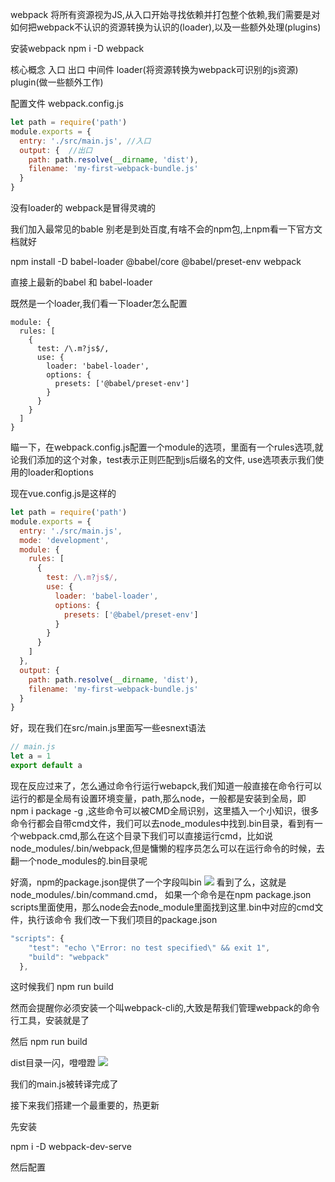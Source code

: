 webpack  将所有资源视为JS,从入口开始寻找依赖并打包整个依赖,我们需要是对如何把webpack不认识的资源转换为认识的(loader),以及一些额外处理(plugins)

安装webpack
npm i -D  webpack

核心概念
入口
出口
中间件 loader(将资源转换为webpack可识别的js资源) plugin(做一些额外工作)

配置文件 webpack.config.js
```js
let path = require('path')
module.exports = {
  entry: './src/main.js', //入口
  output: {  //出口
    path: path.resolve(__dirname, 'dist'),
    filename: 'my-first-webpack-bundle.js'
  }
}
```
没有loader的 webpack是冒得灵魂的

我们加入最常见的bable
别老是到处百度,有啥不会的npm包,上npm看一下官方文档就好

npm install -D babel-loader @babel/core @babel/preset-env webpack

直接上最新的babel 和 babel-loader

既然是一个loader,我们看一下loader怎么配置
```
module: {
  rules: [
    {
      test: /\.m?js$/,
      use: {
        loader: 'babel-loader',
        options: {
          presets: ['@babel/preset-env']
        }
      }
    }
  ]
}
```
瞄一下，在webpack.config.js配置一个module的选项，里面有一个rules选项,就论我们添加的这个对象，test表示正则匹配到js后缀名的文件, use选项表示我们使用的loader和options

现在vue.config.js是这样的
```js
let path = require('path')
module.exports = {
  entry: './src/main.js',
  mode: 'development',
  module: {
    rules: [
      {
        test: /\.m?js$/,
        use: {
          loader: 'babel-loader',
          options: {
            presets: ['@babel/preset-env']
          }
        }
      }
    ]
  },
  output: {
    path: path.resolve(__dirname, 'dist'),
    filename: 'my-first-webpack-bundle.js'
  }
}
```
好，现在我们在src/main.js里面写一些esnext语法
```js
// main.js
let a = 1
export default a 
```

现在反应过来了，怎么通过命令行运行webapck,我们知道一般直接在命令行可以运行的都是全局有设置环境变量，path,那么node，一般都是安装到全局，即 npm i package -g ,这些命令可以被CMD全局识别，这里插入一个小知识，很多命令行都会自带cmd文件，我们可以去node_modules中找到.bin目录，看到有一个webpack.cmd,那么在这个目录下我们可以直接运行cmd，比如说node_modules/.bin/webpack,但是慵懒的程序员怎么可以在运行命令的时候，去翻一个node_modules的.bin目录呢

好滴，npm的package.json提供了一个字段叫bin
![](https://img2018.cnblogs.com/blog/1361028/201903/1361028-20190301100014356-1762486906.png)
看到了么，这就是node_modules/.bin/command.cmd，
如果一个命令是在npm package.json scripts里面使用，那么node会去node_module里面找到这里.bin中对应的cmd文件，执行该命令
我们改一下我们项目的package.json
```js
"scripts": {
    "test": "echo \"Error: no test specified\" && exit 1",
    "build": "webpack"
  },
```
这时候我们 npm run build

然而会提醒你必须安装一个叫webpack-cli的,大致是帮我们管理webpack的命令行工具，安装就是了

然后 npm run build 

dist目录一闪，噔噔蹬
![](https://img2018.cnblogs.com/blog/1361028/201903/1361028-20190301102527083-1919406790.png)

我们的main.js被转译完成了

接下来我们搭建一个最重要的，热更新

先安装

npm i -D webpack-dev-serve

然后配置